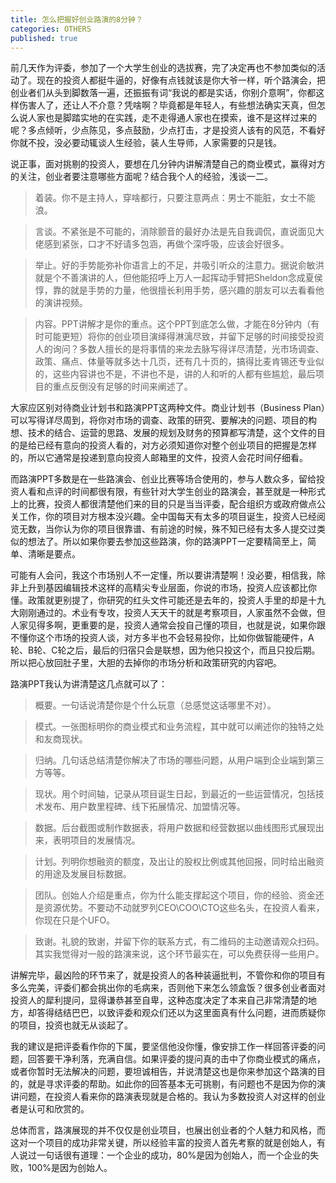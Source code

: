 ```yaml
---
title: 怎么把握好创业路演的8分钟？
categories: OTHERS
published: true
---
```


前几天作为评委，参加了一个大学生创业的选拔赛，完了决定再也不参加类似的活动了。现在的投资人都挺牛逼的，好像有点钱就该是你大爷一样，听个路演会，把创业者们从头到脚数落一遍，还振振有词“我说的都是实话，你别介意啊”，你都这样伤害人了，还让人不介意？凭啥啊？毕竟都是年轻人，有些想法确实天真，但怎么说人家也是脚踏实地的在实践，走不走得通人家也在摸索，谁不是这样过来的呢？多点倾听，少点陈见，多点鼓励，少点打击，才是投资人该有的风范，不看好你就不投，没必要动辄谈人生经验，装人生导师，人家需要的只是钱。

说正事，面对挑剔的投资人，要想在几分钟内讲解清楚自己的商业模式，赢得对方的关注，创业者要注意哪些方面呢？结合我个人的经验，浅谈一二。

>着装。你不是主持人，穿啥都行，只要注意两点：男士不能脏，女士不能浪。

>言谈。不紧张是不可能的，消除颤音的最好办法是先自我调侃，直说面见大佬感到紧张，口才不好请多包涵，再做个深呼吸，应该会好很多。

>举止。好的手势能弥补你语言上的不足，并吸引听众的注意力。据说俞敏洪就是个不善演讲的人，但他能招呼上万人一起挥动手臂把Sheldon念成夏侯惇，靠的就是手势的力量，他很擅长利用手势，感兴趣的朋友可以去看看他的演讲视频。

>内容。PPT讲解才是你的重点。这个PPT到底怎么做，才能在8分钟内（有时可能更短）将你的创业项目演绎得淋漓尽致，并留下足够的时间接受投资人的询问？多数人擅长的是将事情的来龙去脉写得详尽清楚，光市场调查、政策、痛点、体量等就多达十几页，还有几十页的，搞得比麦肯锡还专业似的，这些内容讲也不是，不讲也不是，讲的人和听的人都有些尴尬，最后项目的重点反倒没有足够的时间来阐述了。

大家应区别对待商业计划书和路演PPT这两种文件。商业计划书（Business Plan）可以写得详尽周到，将你对市场的调查、政策的研究、要解决的问题、项目的构想、技术的结合、运营的思路、发展的规划及财务的预算都写清楚，这个文件的目的是给已经有意向的投资人看的，对方必须知道你对整个创业项目的把握是怎样的，所以它通常是投递到意向投资人邮箱里的文件，投资人会花时间仔细看。

而路演PPT多数是在一些路演会、创业比赛等场合使用的，参与人数众多，留给投资人看和点评的时间都很有限，有些针对大学生创业的路演会，甚至就是一种形式上的比赛，投资人都很清楚他们来的目的只是当当评委，配合组织方或政府做点公关工作，你的项目对方根本没兴趣。全中国每天有太多的项目诞生，投资人已经阅览无数，当你认为你的项目很靠谱、有前途的时候，殊不知已经有太多人提交过类似的想法了。所以如果你要去参加这些路演，你的路演PPT一定要精简至上，简单、清晰是要点。

可能有人会问，我这个市场别人不一定懂，所以要讲清楚啊！没必要，相信我，除非上升到基因编辑技术这样的高精尖专业层面，你说的市场，投资人应该都比你懂。政策就更别提了，你研究的红头文件可能还是去年的，投资人手里的却是十九大刚刚通过的。术业有专攻，投资人天天干的就是考察项目，人家虽然不会做，但人家见得多啊，更重要的是，投资人通常会投自己懂的项目，也就是说，如果你跟不懂你这个市场的投资人谈，对方多半也不会轻易投你，比如你做智能硬件，A轮、B轮、C轮之后，最后的归宿只会是联想，因为他只投这个，而且只投后期。所以把心放回肚子里，大胆的去掉你的市场分析和政策研究的内容吧。

路演PPT我认为讲清楚这几点就可以了：

>概要。一句话说清楚你是个什么玩意（总感觉这话哪里不对）。

>模式。一张图标明你的商业模式和业务流程，其中就可以阐述你的独特之处和友商现状。

>归纳。几句话总结清楚你解决了市场的哪些问题，从用户端到企业端到第三方等等。

>现状。用个时间轴，记录从项目诞生日起，到最近的一些运营情况，包括技术发布、用户数里程碑、线下拓展情况、加盟情况等。

>数据。后台截图或制作数据表，将用户数据和经营数据以曲线图形式展现出来，表明项目的发展情况。

>计划。列明你想融资的额度，及出让的股权比例或其他回报，同时给出融资的用途及发展目标数据。

>团队。创始人介绍是重点，你为什么能支撑起这个项目，你的经验、资金还是资源优势。不要动不动就罗列CEO\COO\CTO这些名头，在投资人看来，你现在只是个UFO。

>致谢。礼貌的致谢，并留下你的联系方式，有二维码的主动邀请观众扫码。其实我觉得对一般的路演来说，这个环节最实在，可以免费获得一些用户。

讲解完毕，最凶险的环节来了，就是投资人的各种装逼批判，不管你和你的项目有多么完美，评委们都会挑出你的毛病来，否则他下来怎么领盒饭？很多创业者面对投资人的犀利提问，显得谦恭甚至自卑，这种态度决定了本来自己非常清楚的地方，却答得结结巴巴，以致评委和观众们还以为这里面真有什么问题，进而质疑你的项目，投资也就无从谈起了。

我的建议是把评委看作你的下属，要坚信他没你懂，像安排工作一样回答评委的问题，回答要干净利落，充满自信。如果评委的提问真的击中了你商业模式的痛点，或者你暂时无法解决的问题，要坦诚相告，并说清楚这也是你来参加这个路演的目的，就是寻求评委的帮助。如此你的回答基本无可挑剔，有问题也不是因为你的演讲问题，在投资人看来你的路演表现就是合格的。我认为多数投资人对这样的创业者是认可和欣赏的。

总体而言，路演展现的并不仅仅是创业项目，也展出创业者的个人魅力和风格，而这对一个项目的成功非常关键，所以经验丰富的投资人首先考察的就是创始人，有人说过一句话很有道理：一个企业的成功，80%是因为创始人，而一个企业的失败，100%是因为创始人。
